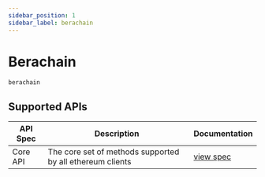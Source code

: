 ```yaml
---
sidebar_position: 1
sidebar_label: berachain
---
```


# Berachain

`berachain`

## Supported APIs

| API Spec | Description                                               | Documentation                  |
| -------- | --------------------------------------------------------- | ------------------------------ |
| Core API | The core set of methods supported by all ethereum clients | [view spec](../specs/core-api) |
